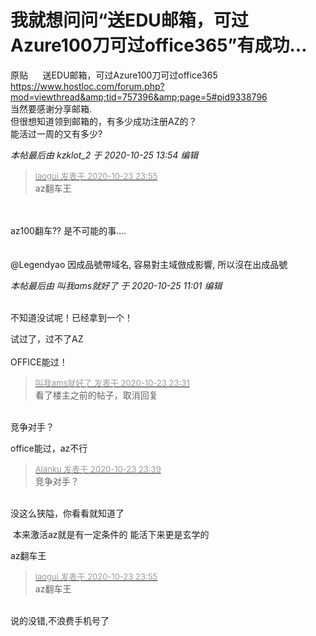 # 我就想问问“送EDU邮箱，可过Azure100刀可过office365”有成功...


原贴&nbsp; &nbsp;&nbsp; &nbsp;送EDU邮箱，可过Azure100刀可过office365&nbsp; &nbsp;&nbsp; &nbsp; https://www.hostloc.com/forum.php?mod=viewthread&amp;tid=757396&amp;page=5#pid9338796<br />
当然要感谢分享邮箱.<br />
但很想知道领到邮箱的，有多少成功注册AZ的？<br />
能活过一周的又有多少?

<i class="pstatus"> 本帖最后由 kzklot_2 于 2020-10-25 13:54 编辑 </i><br />
<div class="quote"><blockquote><font size="2"><a href="https://www.hostloc.com/forum.php?mod=redirect&amp;goto=findpost&amp;pid=9343941&amp;ptid=757799" target="_blank"><font color="#999999">laogui 发表于 2020-10-23 23:55</font></a></font><br />
az翻车王</blockquote></div><br />
<br />
az100翻车?? 是不可能的事....<img src="static/image/smiley/yct/008.gif" smilieid="39" border="0" alt="" /><br />
<br />
<img id="aimg_O393v" onclick="zoom(this, this.src, 0, 0, 0)" class="zoom" src="https://s1.ax1x.com/2020/10/24/BEWNRJ.jpg" onmouseover="img_onmouseoverfunc(this)" onload="thumbImg(this)" border="0" alt="" /><br />
<br />
@Legendyao 因成品號帶域名, 容易對主域倣成影響, 所以沒在出成品號

<i class="pstatus"> 本帖最后由 叫我ams就好了 于 2020-10-25 11:01 编辑 </i><br />
<br />
<img id="aimg_lK3nS" onclick="zoom(this, this.src, 0, 0, 0)" class="zoom" src="https://cdn.jsdelivr.net/gh/hishis/forum-master/public/images/patch.gif" onmouseover="img_onmouseoverfunc(this)" onload="thumbImg(this)" border="0" alt="" />

不知道没试呢！已经拿到一个！<img id="aimg_KQwIr" onclick="zoom(this, this.src, 0, 0, 0)" class="zoom" src="https://cdn.jsdelivr.net/gh/hishis/forum-master/public/images/patch.gif" onmouseover="img_onmouseoverfunc(this)" onload="thumbImg(this)" border="0" alt="" />

试过了，过不了AZ<br />
<br />
OFFICE能过！

<div class="quote"><blockquote><font size="2"><a href="https://www.hostloc.com/forum.php?mod=redirect&amp;goto=findpost&amp;pid=9343839&amp;ptid=757799" target="_blank"><font color="#999999">叫我ams就好了 发表于 2020-10-23 23:31</font></a></font><br />
看了楼主之前的帖子，取消回复</blockquote></div><br />
竞争对手？

office能过，az不行

<div class="quote"><blockquote><font size="2"><a href="https://www.hostloc.com/forum.php?mod=redirect&amp;goto=findpost&amp;pid=9343877&amp;ptid=757799" target="_blank"><font color="#999999">Alanku 发表于 2020-10-23 23:39</font></a></font><br />
竞争对手？</blockquote></div><br />
没这么狭隘，你看看就知道了<img id="aimg_h1gMs" onclick="zoom(this, this.src, 0, 0, 0)" class="zoom" src="https://cdn.jsdelivr.net/gh/hishis/forum-master/public/images/patch.gif" onmouseover="img_onmouseoverfunc(this)" onload="thumbImg(this)" border="0" alt="" />

<img src="static/image/smiley/yct/014.gif" smilieid="45" border="0" alt="" /> 本来激活az就是有一定条件的 能活下来更是玄学的<img src="static/image/smiley/default/lol.gif" smilieid="12" border="0" alt="" />

az翻车王

<div class="quote"><blockquote><font size="2"><a href="https://www.hostloc.com/forum.php?mod=redirect&amp;goto=findpost&amp;pid=9343941&amp;ptid=757799" target="_blank"><font color="#999999">laogui 发表于 2020-10-23 23:55</font></a></font><br />
az翻车王</blockquote></div><br />
说的没错,不浪费手机号了
